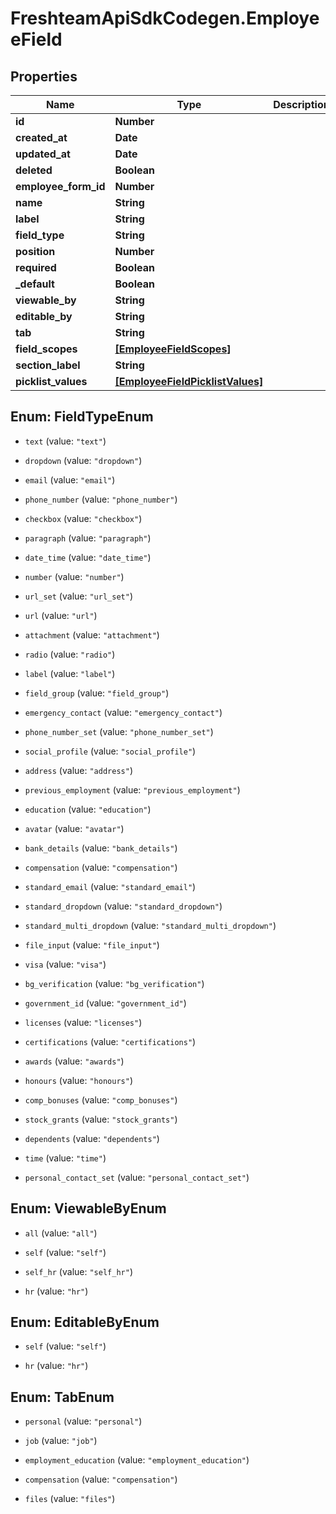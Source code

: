 # FreshteamApiSdkCodegen.EmployeeField

## Properties

| Name                 | Type                                                                | Description | Notes      |
| -------------------- | ------------------------------------------------------------------- | ----------- | ---------- |
| **id**               | **Number**                                                          |             | [optional] |
| **created_at**       | **Date**                                                            |             | [optional] |
| **updated_at**       | **Date**                                                            |             | [optional] |
| **deleted**          | **Boolean**                                                         |             | [optional] |
| **employee_form_id** | **Number**                                                          |             | [optional] |
| **name**             | **String**                                                          |             | [optional] |
| **label**            | **String**                                                          |             | [optional] |
| **field_type**       | **String**                                                          |             | [optional] |
| **position**         | **Number**                                                          |             | [optional] |
| **required**         | **Boolean**                                                         |             | [optional] |
| **\_default**        | **Boolean**                                                         |             | [optional] |
| **viewable_by**      | **String**                                                          |             | [optional] |
| **editable_by**      | **String**                                                          |             | [optional] |
| **tab**              | **String**                                                          |             | [optional] |
| **field_scopes**     | [**[EmployeeFieldScopes]**](EmployeeFieldScopes.md)                 |             | [optional] |
| **section_label**    | **String**                                                          |             | [optional] |
| **picklist_values**  | [**[EmployeeFieldPicklistValues]**](EmployeeFieldPicklistValues.md) |             | [optional] |

## Enum: FieldTypeEnum

- `text` (value: `"text"`)

- `dropdown` (value: `"dropdown"`)

- `email` (value: `"email"`)

- `phone_number` (value: `"phone_number"`)

- `checkbox` (value: `"checkbox"`)

- `paragraph` (value: `"paragraph"`)

- `date_time` (value: `"date_time"`)

- `number` (value: `"number"`)

- `url_set` (value: `"url_set"`)

- `url` (value: `"url"`)

- `attachment` (value: `"attachment"`)

- `radio` (value: `"radio"`)

- `label` (value: `"label"`)

- `field_group` (value: `"field_group"`)

- `emergency_contact` (value: `"emergency_contact"`)

- `phone_number_set` (value: `"phone_number_set"`)

- `social_profile` (value: `"social_profile"`)

- `address` (value: `"address"`)

- `previous_employment` (value: `"previous_employment"`)

- `education` (value: `"education"`)

- `avatar` (value: `"avatar"`)

- `bank_details` (value: `"bank_details"`)

- `compensation` (value: `"compensation"`)

- `standard_email` (value: `"standard_email"`)

- `standard_dropdown` (value: `"standard_dropdown"`)

- `standard_multi_dropdown` (value: `"standard_multi_dropdown"`)

- `file_input` (value: `"file_input"`)

- `visa` (value: `"visa"`)

- `bg_verification` (value: `"bg_verification"`)

- `government_id` (value: `"government_id"`)

- `licenses` (value: `"licenses"`)

- `certifications` (value: `"certifications"`)

- `awards` (value: `"awards"`)

- `honours` (value: `"honours"`)

- `comp_bonuses` (value: `"comp_bonuses"`)

- `stock_grants` (value: `"stock_grants"`)

- `dependents` (value: `"dependents"`)

- `time` (value: `"time"`)

- `personal_contact_set` (value: `"personal_contact_set"`)

## Enum: ViewableByEnum

- `all` (value: `"all"`)

- `self` (value: `"self"`)

- `self_hr` (value: `"self_hr"`)

- `hr` (value: `"hr"`)

## Enum: EditableByEnum

- `self` (value: `"self"`)

- `hr` (value: `"hr"`)

## Enum: TabEnum

- `personal` (value: `"personal"`)

- `job` (value: `"job"`)

- `employment_education` (value: `"employment_education"`)

- `compensation` (value: `"compensation"`)

- `files` (value: `"files"`)
